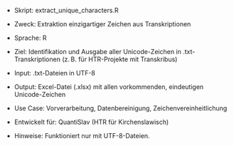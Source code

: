 * Skript: extract_unique_characters.R

* Zweck: Extraktion einzigartiger Zeichen aus Transkriptionen
* Sprache: R  
* Ziel: Identifikation und Ausgabe aller Unicode-Zeichen in .txt-Transkriptionen (z. B. für HTR-Projekte mit Transkribus)
* Input: .txt-Dateien in UTF-8  
* Output: Excel-Datei (.xlsx) mit allen vorkommenden, eindeutigen Unicode-Zeichen  
* Use Case: Vorverarbeitung, Datenbereinigung, Zeichenvereinheitlichung  
* Entwickelt für: QuantiSlav (HTR für Kirchenslawisch)  
* Hinweise: Funktioniert nur mit UTF-8-Dateien. 
